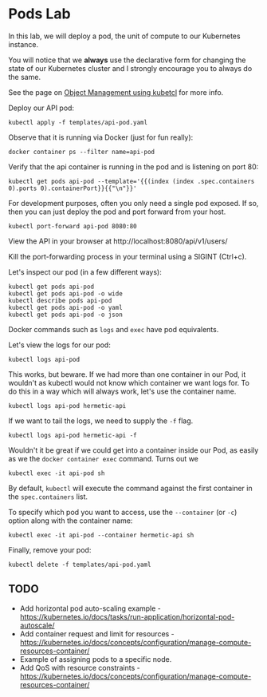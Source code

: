 # Pods Lab

In this lab, we will deploy a pod, the unit of compute to our Kubernetes instance.

You will notice that we **always** use the declarative form for changing the state of our Kubernetes cluster and I strongly encourage you to always do the same.

See the page on [Object Management using kubetcl](https://kubernetes.io/docs/concepts/overview/object-management-kubectl/declarative-config/) for more info.

Deploy our API pod:

    kubectl apply -f templates/api-pod.yaml

Observe that it is running via Docker (just for fun really):

    docker container ps --filter name=api-pod

Verify that the api container is running in the pod and is listening on port 80:

    kubectl get pods api-pod --template='{{(index (index .spec.containers 0).ports 0).containerPort}}{{"\n"}}'

For development purposes, often you only need a single pod exposed. If so, then you can just deploy the pod and port forward from your host.

    kubectl port-forward api-pod 8080:80

View the API in your browser at http://localhost:8080/api/v1/users/

Kill the port-forwarding process in your terminal using a SIGINT (Ctrl+c).

Let's inspect our pod (in a few different ways):

    kubectl get pods api-pod
    kubectl get pods api-pod -o wide
    kubectl describe pods api-pod
    kubectl get pods api-pod -o yaml
    kubectl get pods api-pod -o json

Docker commands such as `logs` and `exec` have pod equivalents.

Let's view the logs for our pod:

    kubectl logs api-pod

This works, but beware. If we had more than one container in our Pod, it wouldn't as kubectl would not know which container we want logs for. To do this in a way which will always work, let's use the container name.

    kubectl logs api-pod hermetic-api

If we want to tail the logs, we need to supply the `-f` flag.

    kubectl logs api-pod hermetic-api -f

Wouldn't it be great if we could get into a container inside our Pod, as easily as we the `docker container exec` command. Turns out we

    kubectl exec -it api-pod sh

By default, `kubectl` will execute the command against the first container in the `spec.containers` list. 

To specify which pod you want to access, use the `--container` (or `-c`) option along with the container name:

    kubectl exec -it api-pod --container hermetic-api sh

Finally, remove your pod:

    kubectl delete -f templates/api-pod.yaml

## TODO

 - Add horizontal pod auto-scaling example - https://kubernetes.io/docs/tasks/run-application/horizontal-pod-autoscale/
 - Add container request and limit for resources - https://kubernetes.io/docs/concepts/configuration/manage-compute-resources-container/
 - Example of assigning pods to a specific node.
 - Add QoS with resource constraints - https://kubernetes.io/docs/concepts/configuration/manage-compute-resources-container/
